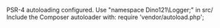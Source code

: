 PSR-4 autoloading configured. Use "namespace Dino121\Logger;" in src/
Include the Composer autoloader with: require 'vendor/autoload.php';
